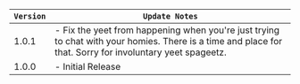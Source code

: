 | `Version` | `Update Notes`                                                                                                                                           |
|-----------|----------------------------------------------------------------------------------------------------------------------------------------------------------|
| 1.0.1     | - Fix the yeet from happening when you're just trying to chat with your homies. There is a time and place for that. Sorry for involuntary yeet spageetz. |
| 1.0.0     | - Initial Release                                                                                                                                        |